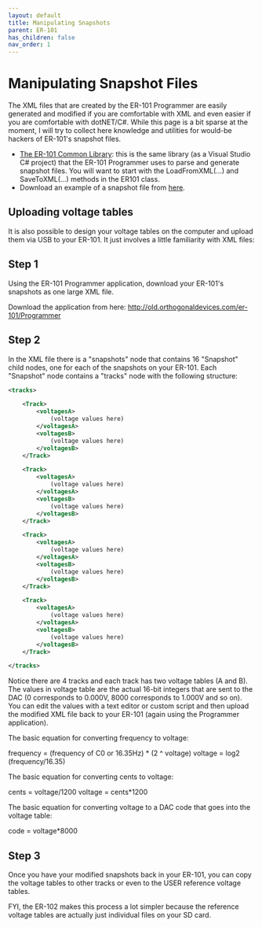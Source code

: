 ```yaml
---
layout: default
title: Manipulating Snapshots
parent: ER-101
has_children: false
nav_order: 1
---
```


# Manipulating Snapshot Files

The XML files that are created by the ER-101 Programmer are easily generated and modified if you are comfortable with XML and even easier if you are comfortable with dotNET/C#.  While this page is a bit sparse at the moment, I will try to collect here knowledge and utilities for would-be hackers of ER-101's snapshot files.

* [The ER-101 Common Library](/assets/ER101Common.zip): this is the same library (as a Visual Studio C# project) that the ER-101 Programmer uses to parse and generate snapshot files.  You will want to start with the LoadFromXML(...) and SaveToXML(...) methods in the ER101 class.
* Download an example of a snapshot file from [here](/assets/er-101-example-snapshots.xml).  

## Uploading voltage tables

It is also possible to design your voltage tables on the computer and upload them via USB to your ER-101.  It just involves a little familiarity with XML files:

## Step 1

Using the ER-101 Programmer application, download your ER-101's snapshots as one large XML file.

Download the application from here: http://old.orthogonaldevices.com/er-101/Programmer

## Step 2

In the XML file there is a "snapshots" node that contains 16 "Snapshot" child nodes, one for each of the snapshots on your ER-101.  Each "Snapshot" node contains a "tracks" node with the following structure:

```xml
<tracks>

    <Track>
        <voltagesA>
            (voltage values here)
        </voltagesA>
        <voltagesB>
            (voltage values here)
        </voltagesB>
    </Track>

    <Track>
        <voltagesA>
            (voltage values here)
        </voltagesA>
        <voltagesB>
            (voltage values here)
        </voltagesB>
    </Track>

    <Track>
        <voltagesA>
            (voltage values here)
        </voltagesA>
        <voltagesB>
            (voltage values here)
        </voltagesB>
    </Track>

    <Track>
        <voltagesA>
            (voltage values here)
        </voltagesA>
        <voltagesB>
            (voltage values here)
        </voltagesB>
    </Track>

</tracks>
```

Notice there are 4 tracks and each track has two voltage tables (A and B).  The values in voltage table are the actual 16-bit integers that are sent to the DAC (0 corresponds to 0.000V, 8000 corresponds to 1.000V and so on).  You can edit the values with a text editor or custom script and then upload the modified XML file back to your ER-101 (again using the Programmer application).

The basic equation for converting frequency to voltage:

frequency = (frequency of C0 or 16.35Hz) * (2 ^ voltage)
voltage = log2 (frequency/16.35)

The basic equation for converting cents to voltage:

cents = voltage/1200
voltage = cents*1200

The basic equation for converting voltage to a DAC code that goes into the voltage table:

code = voltage*8000

## Step 3

Once you have your modified snapshots back in your ER-101, you can copy the voltage tables to other tracks or even to the USER reference voltage tables.

FYI, the ER-102 makes this process a lot simpler because the reference voltage tables are actually just individual files on your SD card. 